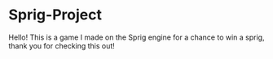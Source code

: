 # Sprig-Project

Hello! This is a game I made on the Sprig engine for a chance to win a sprig, thank you for checking this out!
